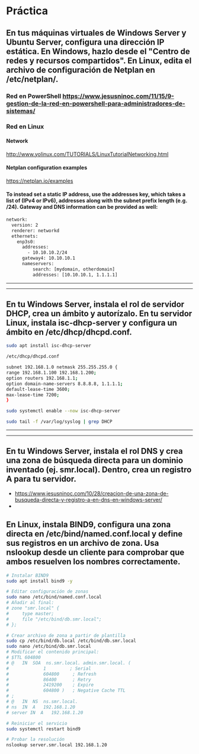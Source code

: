 # Práctica

## En tus máquinas virtuales de Windows Server y Ubuntu Server, configura una dirección IP estática. En Windows, hazlo desde el "Centro de redes y recursos compartidos". En Linux, edita el archivo de configuración de Netplan en /etc/netplan/.

### Red en PowerShell https://www.jesusninoc.com/11/15/9-gestion-de-la-red-en-powershell-para-administradores-de-sistemas/

### Red en Linux

#### Network
http://www.yolinux.com/TUTORIALS/LinuxTutorialNetworking.html

#### Netplan configuration examples
https://netplan.io/examples

#### To instead set a static IP address, use the addresses key, which takes a list of (IPv4 or IPv6), addresses along with the subnet prefix length (e.g. /24). Gateway and DNS information can be provided as well:

```Bash
network:
  version: 2
  renderer: networkd
  ethernets:
    enp3s0:
      addresses:
        - 10.10.10.2/24
      gateway4: 10.10.10.1
      nameservers:
          search: [mydomain, otherdomain]
          addresses: [10.10.10.1, 1.1.1.1]
```

----------
----------

## En tu Windows Server, instala el rol de servidor DHCP, crea un ámbito y autorízalo. En tu servidor Linux, instala isc-dhcp-server y configura un ámbito en /etc/dhcp/dhcpd.conf. 
```Bash
sudo apt install isc-dhcp-server

/etc/dhcp/dhcpd.conf

subnet 192.168.1.0 netmask 255.255.255.0 {
range 192.168.1.100 192.168.1.200;
option routers 192.168.1.1;
option domain-name-servers 8.8.8.8, 1.1.1.1;
default-lease-time 3600;
max-lease-time 7200;
}

sudo systemctl enable --now isc-dhcp-server

sudo tail -f /var/log/syslog | grep DHCP
```

----------
----------

## En tu Windows Server, instala el rol DNS y crea una zona de búsqueda directa para un dominio inventado (ej. smr.local). Dentro, crea un registro A para tu servidor. 
* https://www.jesusninoc.com/10/28/creacion-de-una-zona-de-busqueda-directa-y-registro-a-en-dns-en-windows-server/
* 
## En Linux, instala BIND9, configura una zona directa en /etc/bind/named.conf.local y define sus registros en un archivo de zona. Usa nslookup desde un cliente para comprobar que ambos resuelven los nombres correctamente.
```Bash
# Instalar BIND9
sudo apt install bind9 -y

# Editar configuración de zonas
sudo nano /etc/bind/named.conf.local
# Añadir al final:
# zone "smr.local" {
#     type master;
#     file "/etc/bind/db.smr.local";
# };

# Crear archivo de zona a partir de plantilla
sudo cp /etc/bind/db.local /etc/bind/db.smr.local
sudo nano /etc/bind/db.smr.local
# Modificar el contenido principal:
# $TTL 604800
# @   IN  SOA  ns.smr.local. admin.smr.local. (
#             1         ; Serial
#             604800     ; Refresh
#             86400      ; Retry
#             2419200    ; Expire
#             604800 )   ; Negative Cache TTL
# ;
# @   IN  NS  ns.smr.local.
# ns  IN  A   192.168.1.20
# server IN  A   192.168.1.20

# Reiniciar el servicio
sudo systemctl restart bind9

# Probar la resolución
nslookup server.smr.local 192.168.1.20
```
